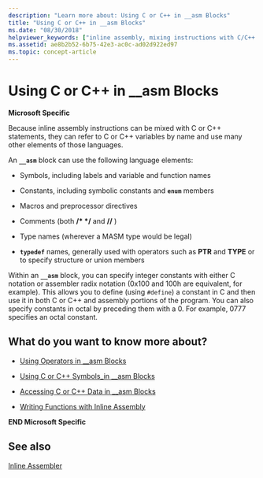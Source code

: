```yaml
---
description: "Learn more about: Using C or C++ in __asm Blocks"
title: "Using C or C++ in __asm Blocks"
ms.date: "08/30/2018"
helpviewer_keywords: ["inline assembly, mixing instructions with C/C++ statements", "symbols, in __asm blocks", "macros, __asm blocks", "preprocessor directives, used in __asm blocks", "type names, used in __asm blocks", "preprocessor directives", "preprocessor, directives", "constants, in __asm blocks", "comments, in __asm blocks", "typedef names, used in __asm blocks", "__asm keyword [C++], C/C++ elements in"]
ms.assetid: ae8b2b52-6b75-42e3-ac0c-ad02d922ed97
ms.topic: concept-article
---
```

# Using C or C++ in __asm Blocks

**Microsoft Specific**

Because inline assembly instructions can be mixed with C or C++ statements, they can refer to C or C++ variables by name and use many other elements of those languages.

An **`__asm`** block can use the following language elements:

- Symbols, including labels and variable and function names

- Constants, including symbolic constants and **`enum`** members

- Macros and preprocessor directives

- Comments (both __/\* \*/__ and __//__ )

- Type names (wherever a MASM type would be legal)

- **`typedef`** names, generally used with operators such as **PTR** and **TYPE** or to specify structure or union members

Within an **`__asm`** block, you can specify integer constants with either C notation or assembler radix notation (0x100 and 100h are equivalent, for example). This allows you to define (using `#define`) a constant in C and then use it in both C or C++ and assembly portions of the program. You can also specify constants in octal by preceding them with a 0. For example, 0777 specifies an octal constant.

## What do you want to know more about?

- [Using Operators in __asm Blocks](../../assembler/inline/using-operators-in-asm-blocks.md)

- [Using C or C++ Symbols_in __asm Blocks](../../assembler/inline/using-c-or-cpp-symbols-in-asm-blocks.md)

- [Accessing C or C++ Data in __asm Blocks](../../assembler/inline/accessing-c-or-cpp-data-in-asm-blocks.md)

- [Writing Functions with Inline Assembly](../../assembler/inline/writing-functions-with-inline-assembly.md)

**END Microsoft Specific**

## See also

[Inline Assembler](../../assembler/inline/inline-assembler.md)<br/>
